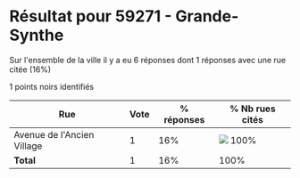 # Résultat pour 59271 - Grande-Synthe

Sur l'ensemble de la ville il y a eu 6 réponses dont 1 réponses avec une rue citée (16%)

1 points noirs identifiés

| Rue | Vote | % réponses | % Nb rues cités|
|-----|------|------------|----------------|
| Avenue de l'Ancien Village | 1 | 16% | <img src="../../img/bar_100.gif" />&nbsp;100%|
| **Total** | 1 | 16% | 100%|
